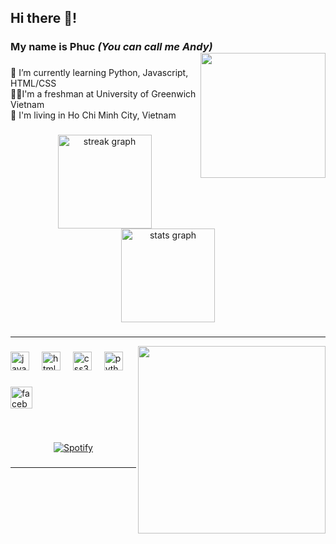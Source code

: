 <h2 align="left">Hi there 👋!</h2>

###

<h3 align="left">My name is Phuc <i>(You can call me Andy)</i><img align="right" height="200" src="https://media.tenor.com/bx7hbOEm4gMAAAAi/sakura-leaves.gif"/></h3>

###

<p align="left">🌱 I’m currently learning Python, Javascript, HTML/CSS<br>👨‍💻I'm a freshman at University of Greenwich Vietnam<br>📍 I'm living in Ho Chi Minh City, Vietnam</p>

###

<div align="center">
  <img src="https://streak-stats.demolab.com?user=luvinhphuc&locale=en&mode=daily&theme=dracula&hide_border=false&border_radius=5" height="150" alt="streak graph"  />
  <img src="https://github-readme-stats.vercel.app/api?username=luvinhphuc&hide_title=false&hide_rank=false&show_icons=true&include_all_commits=true&count_private=true&disable_animations=false&theme=dracula&locale=en&hide_border=false" height="150" alt="stats graph"  />
</div>

###
---
<img align="right" height="300" src="https://i.imgflip.com/a5zsza.gif"  />

###

<div align="left">
  <img src="https://cdn.jsdelivr.net/gh/devicons/devicon/icons/javascript/javascript-original.svg" height="30" alt="javascript logo"  />
  <img width="12" />
  <img src="https://cdn.jsdelivr.net/gh/devicons/devicon/icons/html5/html5-original.svg" height="30" alt="html5 logo"  />
  <img width="12" />
  <img src="https://cdn.jsdelivr.net/gh/devicons/devicon/icons/css3/css3-original.svg" height="30" alt="css3 logo"  />
  <img width="12" />
  <img src="https://cdn.jsdelivr.net/gh/devicons/devicon/icons/python/python-original.svg" height="30" alt="python logo"  />
</div>

###

<div align="left">
  <a href="https://www.facebook.com/luvinhfuc/" target="_blank">
    <img src="https://img.shields.io/static/v1?message=Facebook&logo=facebook&label=&color=1877F2&logoColor=white&labelColor=&style=for-the-badge" height="35" alt="facebook logo"  />
  </a>
</div>

###

&nbsp;<div align="center">
  [![Spotify](https://spotify-now-playing-luvinhphuc.vercel.app/api/spotify?background_color=0d1117&border_color=ffffff)](https://open.spotify.com/user/313jzhupegfrn4mxitcf4koe5uyy)
</div>

###
---
